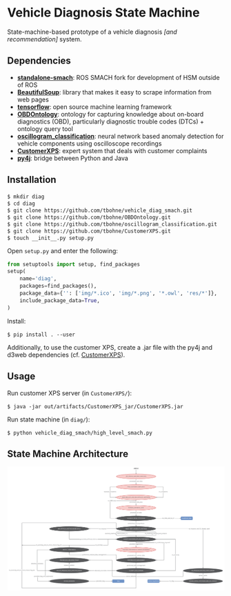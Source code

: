 # Vehicle Diagnosis State Machine

State-machine-based prototype of a vehicle diagnosis *[and recommendation]* system.

## Dependencies

- [**standalone-smach**](https://pypi.org/project/standalone-smach/): ROS SMACH fork for development of HSM outside of ROS
- [**BeautifulSoup**](https://pypi.org/project/beautifulsoup4/): library that makes it easy to scrape information from web pages
- [**tensorflow**](https://pypi.org/project/tensorflow/): open source machine learning framework
- [**OBDOntology**](https://github.com/tbohne/OBDOntology): ontology for capturing knowledge about on-board diagnostics (OBD), particularly diagnostic trouble codes (DTCs) + ontology query tool
- [**oscillogram_classification**](https://github.com/tbohne/oscillogram_classification): neural network based anomaly detection for vehicle components using oscilloscope recordings
- [**CustomerXPS**](https://github.com/tbohne/CustomerXPS): expert system that deals with customer complaints
- [**py4j**](https://www.py4j.org/): bridge between Python and Java

## Installation

```
$ mkdir diag
$ cd diag
$ git clone https://github.com/tbohne/vehicle_diag_smach.git
$ git clone https://github.com/tbohne/OBDOntology.git
$ git clone https://github.com/tbohne/oscillogram_classification.git
$ git clone https://github.com/tbohne/CustomerXPS.git
$ touch __init__.py setup.py
```
Open `setup.py` and enter the following:
```python
from setuptools import setup, find_packages
setup(
    name='diag',
    packages=find_packages(),
    package_data={'': ['img/*.ico', 'img/*.png', '*.owl', 'res/*']},
    include_package_data=True,
)
```
Install:
```
$ pip install . --user
```
Additionally, to use the customer XPS, create a .jar file with the py4j and d3web dependencies (cf. [CustomerXPS](https://github.com/tbohne/CustomerXPS)).

## Usage

Run customer XPS server (in `CustomerXPS/`):
```
$ java -jar out/artifacts/CustomerXPS_jar/CustomerXPS.jar
```
Run state machine (in `diag/`):
```
$ python vehicle_diag_smach/high_level_smach.py
```

## State Machine Architecture

![](img/smach_v11.jpg)
